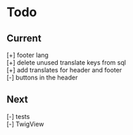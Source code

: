 # Todo

## Current

[+] footer lang  
[+] delete unused translate keys from sql  
[+] add translates for header and footer  
[-] buttons in the header  

## Next

[-] tests  
    [-] TwigView  
